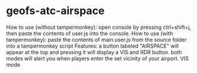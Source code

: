 # geofs-atc-airspace

How to use (without tampermonkey):
open console by pressing ctrl+shift+j, then paste the contents of user.js into the console.
How to use (with tampermonkey):
paste the contents of main.user.js from the source folder into a tampermonkey script
Features:
a button labeled "AIRSPACE" will appear at the top and pressing it will display a VIS and RDR button.
both modes will alert you when players enter the set vicinity of your airport.
VIS mode 
